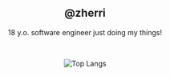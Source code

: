 <div align="center">
  <h2>@zherri</h2>
  <p>18 y.o. software engineer just doing my things!</p>

  <br>

  ![Top Langs](https://github-readme-stats-six-ruddy-41.vercel.app/api/top-langs/?username=ZherriDev&layout=compact&theme=tokyonight&langs_count=3&include_all_commits=true)
</div>
